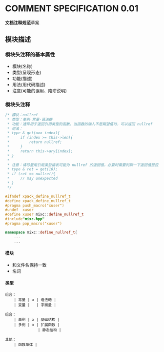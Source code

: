 # COMMENT SPECIFICATION 0.01
**文档注释规范**草案

## 模块描述
### 模块头注释的基本属性
- 模块(名称)
- 类型(呈现形态)
- 功能(描述)
- 用法(用代码描述)
- 注意(可能的误用、陷阱说明)

### 模块头注释
```C++
/* 模块：nullref
 * 类型：单例·常量·语法糖
 * 功能：通常用于返回引用类型的函数，当函数的输入不是期望值时，可以返回 nullref
 * 用法：
 * type & get(uxx index){
 *     if (index >= this->len){
 *         return nullref;
 *     }
 *     return this->ary[index];
 * }
 * 
 * 注意：请尽量用引用类型接收可能为 nullref 的返回值，必要时需要判断一下返回值是否为 nullref
 * type & ret = get(10);
 * if (ret == nullref){
 *     // may unexpected
 * }
 */

#ifndef xpack_define_nullref_t
#define xpack_define_nullref_t
#pragma push_macro("xuser")
#undef  xuser
#define xuser mixc::define_nullref_t
#include"mixc.hpp"
#pragma pop_macro("xuser")

namespace mixc::define_nullref_t{
    ...
    ...
```

#### 模块
- 和文件名保持一致
- 名词

#### 类型
```
组合：
    | 常量 | x | 语法糖 |
    | 变量 |   | 字面量 |

组合：
    | 单例 | x | 基础结构 |
    | 多例 | x | 扩展函数 |
               | 静态结构 |

其他：
    | 函数单体 |

```

